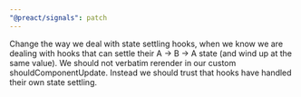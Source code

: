 ```yaml
---
"@preact/signals": patch
---
```


Change the way we deal with state settling hooks, when we know we are dealing with hooks that can settle their A -> B -> A state (and wind up at the same value). We should not verbatim rerender in our custom shouldComponentUpdate. Instead we should trust that hooks have handled their own state settling.
